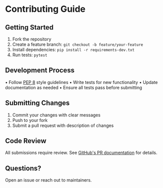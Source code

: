 # Contributing Guide

## Getting Started

1. Fork the repository
2. Create a feature branch: `git checkout -b feature/your-feature`
3. Install dependencies: `pip install -r requirements-dev.txt`
4. Run tests: `pytest`

## Development Process

• Follow [PEP 8](https://pep8.org/) style guidelines
• Write tests for new functionality
• Update documentation as needed
• Ensure all tests pass before submitting

## Submitting Changes

1. Commit your changes with clear messages
2. Push to your fork
3. Submit a pull request with description of changes

## Code Review

All submissions require review. See [GitHub's PR documentation](https://docs.github.com/en/pull-requests) for details.

## Questions?

Open an issue or reach out to maintainers.